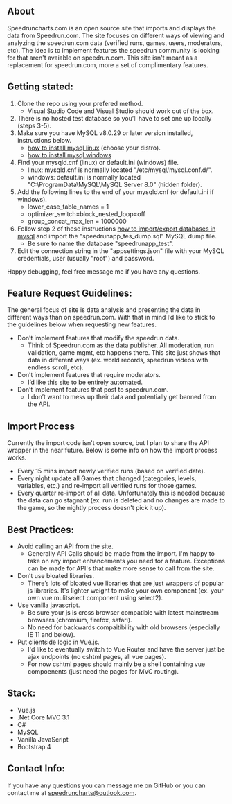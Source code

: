 ## About

Speedruncharts.com is an open source site that imports and displays the data from Speedrun.com. The site focuses on different ways of viewing and analyzing the speedrun.com data (verified runs, games, users, moderators, etc). The idea is to implement features the speedrun community is looking for that aren't avaiable on speedrun.com. This site isn't meant as a replacement for speedrun.com, more a set of complimentary features.

## Getting stated:

1. Clone the repo using your prefered method.
   - Visual Studio Code and Visual Studio should work out of the box.
2. There is no hosted test database so you’ll have to set one up locally (steps 3-5).
3. Make sure you have MySQL v8.0.29 or later version installed, instructions below.
   - [how to install mysql linux](https://www.digitalocean.com/community/tutorial_collections/how-to-install-mysql) (choose your distro).
   - [how to install mysql windows](https://www.lifewire.com/how-to-install-mysql-windows-10-4584021)
5. Find your mysqld.cnf (linux) or default.ini (windows) file.
   - linux: mysqld.cnf is normally located "/etc/mysql/mysql.conf.d/".
   - windows: default.ini is normally located "C:\ProgramData\MySQL\MySQL Server 8.0\" (hidden folder).
7. Add the following lines to the end of your mysqld.cnf (or default.ini if windows).
   - lower_case_table_names = 1
   - optimizer_switch=block_nested_loop=off
   - group_concat_max_len = 1000000
8. Follow step 2 of these instructions [how to import/export databases in mysql](https://www.digitalocean.com/community/tutorials/how-to-import-and-export-databases-in-mysql-or-mariadb) and import the "speedrunapp_tes_dump.sql" MySQL dump file.
   - Be sure to name the database "speedrunapp_test".
9. Edit the connection string in the "appsettings.json" file with your MySQL credentials, user (usually "root") and password.

Happy debugging, feel free message me if you have any questions. 

## Feature Request Guidelines:

The general focus of site is data analysis and presenting the data in different ways than on speedrun.com. With that in mind I’d like to stick to the guidelines below when requesting new features.

- Don’t implement features that modify the speedrun data.
  - Think of Speedrun.com as the data publisher. All moderation, run validation, game mgmt, etc happens there. This site just shows that data in different ways (ex. world records, speedrun videos with endless scroll, etc). 
- Don’t implement features that require moderators. 
  - I’d like this site to be entirely automated.
- Don’t implement features that post to speedrun.com.
  - I don’t want to mess up their data and potentially get banned from the API.

## Import Process

Currently the import code isn't open source, but I plan to share the API wrapper in the near future. Below is some info on how the import process works.

- Every 15 mins import newly verified runs (based on verified date).
- Every night update all Games that changed (categories, levels, variables, etc.) and re-import all verified runs for those games.
- Every quarter re-import of all data. Unfortunately this is needed because the data can go stagnant (ex. run is deleted and no changes are made to the game, so the nightly process doesn't pick it up).

## Best Practices:

- Avoid calling an API from the site.
  - Generally API Calls should be made from the import. I'm happy to take on any import enhancements you need for a feature. Exceptions can be made for API's that make more sense to call from the site.
- Don’t use bloated libraries.
  - There’s lots of bloated vue libraries that are just wrappers of popular js libraries. It's lighter weight to make your own component (ex. your own vue mulitselect component using select2).
- Use vanilla javascript.
  - Be sure your js is cross browser compatible with latest mainstream browsers (chromium, firefox, safari).
  - No need for backwards compaitibility with old browsers (especially IE 11 and below).
- Put clientside logic in Vue.js.
  - I'd like to eventually switch to Vue Router and have the server just be ajax endpoints (no cshtml pages, all vue pages).
  - For now cshtml pages should mainly be a shell containing vue compoenents (just need the pages for MVC routing).

## Stack:

- Vue.js
- .Net Core MVC 3.1
- C#
- MySQL
- Vanilla JavaScript
- Bootstrap 4

## Contact Info:

If you have any questions you can message me on GitHub or you can contact me at [speedruncharts@outlook.com](mailto:speedruncharts@outlook.com).
